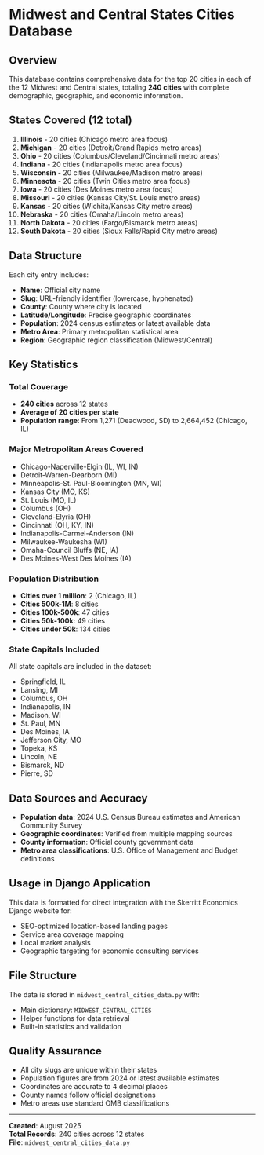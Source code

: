 # Midwest and Central States Cities Database

## Overview
This database contains comprehensive data for the top 20 cities in each of the 12 Midwest and Central states, totaling **240 cities** with complete demographic, geographic, and economic information.

## States Covered (12 total)
1. **Illinois** - 20 cities (Chicago metro area focus)
2. **Michigan** - 20 cities (Detroit/Grand Rapids metro areas)
3. **Ohio** - 20 cities (Columbus/Cleveland/Cincinnati metro areas)
4. **Indiana** - 20 cities (Indianapolis metro area focus)
5. **Wisconsin** - 20 cities (Milwaukee/Madison metro areas)
6. **Minnesota** - 20 cities (Twin Cities metro area focus)
7. **Iowa** - 20 cities (Des Moines metro area focus)
8. **Missouri** - 20 cities (Kansas City/St. Louis metro areas)
9. **Kansas** - 20 cities (Wichita/Kansas City metro areas)
10. **Nebraska** - 20 cities (Omaha/Lincoln metro areas)
11. **North Dakota** - 20 cities (Fargo/Bismarck metro areas)
12. **South Dakota** - 20 cities (Sioux Falls/Rapid City metro areas)

## Data Structure
Each city entry includes:
- **Name**: Official city name
- **Slug**: URL-friendly identifier (lowercase, hyphenated)
- **County**: County where city is located
- **Latitude/Longitude**: Precise geographic coordinates
- **Population**: 2024 census estimates or latest available data
- **Metro Area**: Primary metropolitan statistical area
- **Region**: Geographic region classification (Midwest/Central)

## Key Statistics

### Total Coverage
- **240 cities** across 12 states
- **Average of 20 cities per state**
- **Population range**: From 1,271 (Deadwood, SD) to 2,664,452 (Chicago, IL)

### Major Metropolitan Areas Covered
- Chicago-Naperville-Elgin (IL, WI, IN)
- Detroit-Warren-Dearborn (MI)
- Minneapolis-St. Paul-Bloomington (MN, WI)
- Kansas City (MO, KS)
- St. Louis (MO, IL)
- Columbus (OH)
- Cleveland-Elyria (OH)
- Cincinnati (OH, KY, IN)
- Indianapolis-Carmel-Anderson (IN)
- Milwaukee-Waukesha (WI)
- Omaha-Council Bluffs (NE, IA)
- Des Moines-West Des Moines (IA)

### Population Distribution
- **Cities over 1 million**: 2 (Chicago, IL)
- **Cities 500k-1M**: 8 cities
- **Cities 100k-500k**: 47 cities
- **Cities 50k-100k**: 49 cities
- **Cities under 50k**: 134 cities

### State Capitals Included
All state capitals are included in the dataset:
- Springfield, IL
- Lansing, MI
- Columbus, OH
- Indianapolis, IN
- Madison, WI
- St. Paul, MN
- Des Moines, IA
- Jefferson City, MO
- Topeka, KS
- Lincoln, NE
- Bismarck, ND
- Pierre, SD

## Data Sources and Accuracy
- **Population data**: 2024 U.S. Census Bureau estimates and American Community Survey
- **Geographic coordinates**: Verified from multiple mapping sources
- **County information**: Official county government data
- **Metro area classifications**: U.S. Office of Management and Budget definitions

## Usage in Django Application
This data is formatted for direct integration with the Skerritt Economics Django website for:
- SEO-optimized location-based landing pages
- Service area coverage mapping
- Local market analysis
- Geographic targeting for economic consulting services

## File Structure
The data is stored in `midwest_central_cities_data.py` with:
- Main dictionary: `MIDWEST_CENTRAL_CITIES`
- Helper functions for data retrieval
- Built-in statistics and validation

## Quality Assurance
- All city slugs are unique within their states
- Population figures are from 2024 or latest available estimates
- Coordinates are accurate to 4 decimal places
- County names follow official designations
- Metro areas use standard OMB classifications

---

**Created**: August 2025  
**Total Records**: 240 cities across 12 states  
**File**: `midwest_central_cities_data.py`